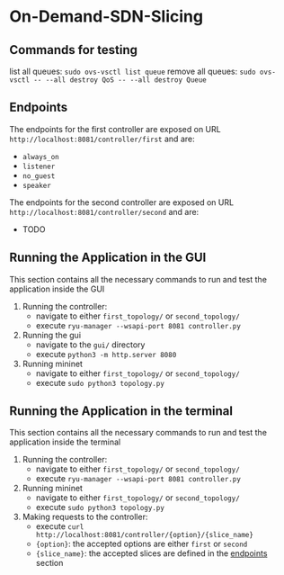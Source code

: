 # On-Demand-SDN-Slicing

## Commands for testing
list all queues: `sudo ovs-vsctl list queue`
remove all queues: `sudo ovs-vsctl -- --all destroy QoS -- --all destroy Queue`

## Endpoints
The endpoints for the first controller are exposed on URL `http://localhost:8081/controller/first` and are:
- `always_on`
- `listener`
- `no_guest`
- `speaker`

The endpoints for the second controller are exposed on URL `http://localhost:8081/controller/second` and are:
- TODO


## Running the Application in the GUI
This section contains all the necessary commands to run and test the application inside the GUI
1. Running the controller:
    - navigate to either `first_topology/` or `second_topology/`
    - execute `ryu-manager --wsapi-port 8081 controller.py`
2. Running the gui
    - navigate to the `gui/` directory
    - execute `python3 -m http.server 8080`
3. Running mininet
    - navigate to either `first_topology/` or `second_topology/`
    - execute `sudo python3 topology.py`

## Running the Application in the terminal
This section contains all the necessary commands to run and test the application inside the terminal
1. Running the controller:
    - navigate to either `first_topology/` or `second_topology/`
    - execute `ryu-manager --wsapi-port 8081 controller.py`
2. Running mininet
    - navigate to either `first_topology/` or `second_topology/`
    - execute `sudo python3 topology.py`
3. Making requests to the controller:
    - execute `curl http://localhost:8081/controller/{option}/{slice_name}`
    - `{option}`: the accepted options are either `first` or `second`
    - `{slice_name}`: the accepted slices are defined in the [endpoints](#endpoints) section